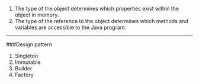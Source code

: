 1. The type of the object determines which properties exist within the object in memory.
2. The type of the reference to the object determines which methods and variables are
   accessible to the Java program.
***
###Design pattern
1. Singleton
2. Immutable
3. Builder
4. Factory